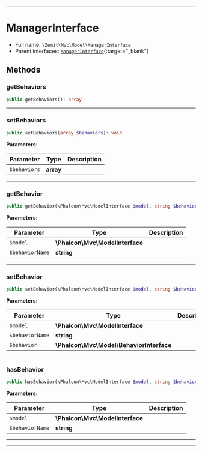 ***

# ManagerInterface





* Full name: `\Zemit\Mvc\Model\ManagerInterface`
* Parent interfaces: [`ManagerInterface`](https://docs.phalcon.io/latest/api/){:target="_blank"}


## Methods


### getBehaviors



```php
public getBehaviors(): array
```












***

### setBehaviors



```php
public setBehaviors(array $behaviors): void
```








**Parameters:**

| Parameter | Type | Description |
|-----------|------|-------------|
| `$behaviors` | **array** |  |





***

### getBehavior



```php
public getBehavior(\Phalcon\Mvc\ModelInterface $model, string $behaviorName): mixed
```








**Parameters:**

| Parameter | Type | Description |
|-----------|------|-------------|
| `$model` | **\Phalcon\Mvc\ModelInterface** |  |
| `$behaviorName` | **string** |  |





***

### setBehavior



```php
public setBehavior(\Phalcon\Mvc\ModelInterface $model, string $behaviorName, \Phalcon\Mvc\Model\BehaviorInterface $behavior): void
```








**Parameters:**

| Parameter | Type | Description |
|-----------|------|-------------|
| `$model` | **\Phalcon\Mvc\ModelInterface** |  |
| `$behaviorName` | **string** |  |
| `$behavior` | **\Phalcon\Mvc\Model\BehaviorInterface** |  |





***

### hasBehavior



```php
public hasBehavior(\Phalcon\Mvc\ModelInterface $model, string $behaviorName): bool
```








**Parameters:**

| Parameter | Type | Description |
|-----------|------|-------------|
| `$model` | **\Phalcon\Mvc\ModelInterface** |  |
| `$behaviorName` | **string** |  |





***


***
